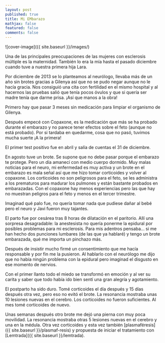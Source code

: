 ```yaml
---
layout: post
published: true
title: Mi EMbarazo
mathjax: false
featured: false
comments: false
---
```


![cover-image]({{ site.baseurl }}/images/)

Una de las principales preocupaciones de las mujeres con esclerosis múltiple es la maternidad. También lo era la mía hasta el pasado diciembre cuando tuve a nuestra primera hija Lara.

Por diciembre de 2013 se lo planteamos al neurólogo, llevaba más de un año sin brotes gracias a Gilenya así que no se pudo negar aunque no le hacía gracia. Nos consiguió una cita con fertilidad en el mismo hospital y al hacernos las pruebas salió que tenía pocos óvulos y que si quería ser madre tenía que darme prisa. ¡Así que manos a la obra!

Primero hay que pasar 3 meses sin medicación para limpiar el organismo de Gilenya.

Después empecé con Copaxone, es la medicación que más se ha probado durante el embarazo y no parece tener efectos sobre el feto (aunque no está probado). Por si tardaba en quedarme, cosa que no pasó, tuvimos mucha suerte ¡A la primera! 

El primer test positivo fue en abril y salía de cuentas el 31 de diciembre.

En agosto tuve un brote. Se supone que no debe pasar porque el embarazo te protege. Pero un día amanecí con medio cuerpo dormido. Muy malas noticias para el neuro, mi enfermedad es muy activa y un brote en el embarazo es mala señal así que me hizo tomar corticoides y volver al copaxone. Los corticoides no son peligrosos para el feto, se les administra a los prematuros para madurar los pulmones y están bastante probados en embarazadas. Con el copaxone hay menos experiencias pero las que hay no muestran peligros para el feto y menos en el tercer trimestre.

Imaginad qué palo fue, no quería tomar nada que pudiese dañar al bebé pero el neuro y Javi fueron muy tajantes.

El parto fue por cesárea tras 8 horas de dilatación en el paritorio. Allí una sorpresa desagradable: la anestesista no quería ponerme la epidural por posibles problemas para mi esclerosis. Para mis adentros pensaba... si me han hecho dos punciones lumbares (de las que ya hablaré) y tengo un brote embarazada, qué me importa un pinchazo más.

Después de insistir mucho firmé un consentimiento que me hacía responsable y por fin me la pusieron. Al hablarlo con el neurólogo me dijo que no había ningún problema con la epidural pero imaginad el disgusto en ese momento de nervios.

Con el primer llanto todo el miedo se transformó en emoción y al ver su carita y saber que todo había ido bien sentí una gran alegría y agotamiento.

El postparto ha sido duro. Tomé corticoides el día después y 15 días después otra vez, pero eso no evitó el brote. La resonancia mostraba unas 10 lesiones nuevas en el cerebro. Los corticoides no fueron suficientes. Al mes tomé corticoides de nuevo.

Unas semanas después otro brote me dejó una pierna con muy poca movilidad. La resonancia mostraba otras 5 lesiones nuevas en el cerebro y una en la médula. Otra vez corticoides y esta vez también [plasmaféresis]({{ site.baseurl }}/plasmaf-resis) y propuesta de iniciar el tratamiento con [Lemtrada]({{ site.baseurl }}/lemtrada).


